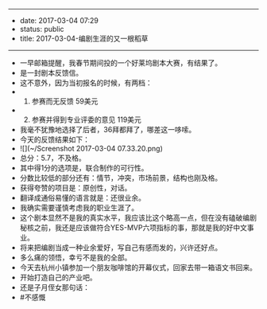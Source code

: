 - --
- date: 2017-03-04 07:29
- status: public
- title: 2017-03-04-编剧生涯的又一根稻草
- --
- 一早邮箱提醒，我春节期间投的一个好莱坞剧本大赛，有结果了。
- 是一封剧本反馈信。
- 这不意外，因为当初报名的时候，有两档：
- 1. 参赛而无反馈 59美元
- 2. 参赛并得到专业评委的意见 119美元
- 我毫不犹豫地选择了后者，36拜都拜了，哪差这一哆嗦。
- 今天的反馈结果如下：
- ![](~/Screenshot 2017-03-04 07.33.20.png)
- 总分：5.7，不及格。
- 其中得1分的选项是，联合制作的可行性。
- 分数比较低的部分还有：情节，冲突，市场前景，结构也刚及格。
- 获得夸赞的项目是：原创性，对话。
- 翻译成通俗易懂的语言就是：还很业余。
- 我确实需要谨慎考虑我的职业生涯了。
- 这个剧本显然不是我的真实水平，我应该比这个略高一点，但在没有磕破编剧秘核之前，我还是应该做符合YES-MVP六项指标的事，那就是我的好中文事业。
- 将来把编剧当成一种业余爱好，写自己有感而发的，兴许还好点。
- 多么痛的领悟，幸亏不是我的全部。
- 今天去杭州小镇参加一个朋友咖啡馆的开幕仪式，回家去带一箱语文书回来。
- 开始打造自己的产业吧。
- 还是子月侄女那句话：
- #不感慨
